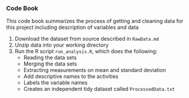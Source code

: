 ### Code Book
This code book summarizes the process of getting and cleaning data for this project including description of variables and data

1. Download the dataset from source described in `RawData.md`
2. Unzip data into your working directory
3. Run the R script `run_analysis.R`, which does the following:
    - Reading the data sets
    - Merging the data sets
    - Extracting measurements on mean and standard deviation
    - Add descriptive names to the activities
    - Labels the variable names
    - Creates an independent tidy dataset called `ProcessedData.txt`
